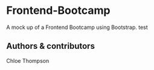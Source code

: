 # Frontend-Bootcamp
A mock up of a Frontend Bootcamp using Bootstrap.
test

## Authors & contributors 
Chloe Thompson
